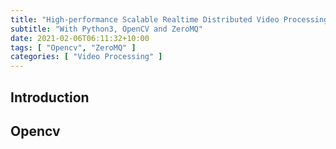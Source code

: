 ```yaml
---
title: "High-performance Scalable Realtime Distributed Video Processing"
subtitle: "With Python3, OpenCV and ZeroMQ"
date: 2021-02-06T06:11:32+10:00
tags: [ "Opencv", "ZeroMQ" ]
categories: [ "Video Processing" ]
---
```

## Introduction

## Opencv
